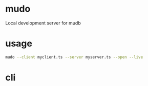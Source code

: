 # mudo

Local development server for mudb

# usage

```sh
mudo --client myclient.ts --server myserver.ts --open --live
```

# cli

